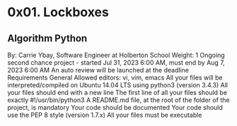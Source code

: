 # 0x01. Lockboxes
## Algorithm Python

 By: Carrie Ybay, Software Engineer at Holberton School
 Weight: 1
 Ongoing second chance project - started Jul 31, 2023 6:00 AM, must end by Aug 7, 2023 6:00 AM
 An auto review will be launched at the deadline
Requirements
General
Allowed editors: vi, vim, emacs
All your files will be interpreted/compiled on Ubuntu 14.04 LTS using python3 (version 3.4.3)
All your files should end with a new line
The first line of all your files should be exactly #!/usr/bin/python3
A README.md file, at the root of the folder of the project, is mandatory
Your code should be documented
Your code should use the PEP 8 style (version 1.7.x)
All your files must be executable
